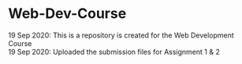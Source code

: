 # Web-Dev-Course
19 Sep 2020: This is a repository is created for the Web Development Course <br>
19 Sep 2020: Uploaded the submission files for Assignment 1 & 2 <br>
